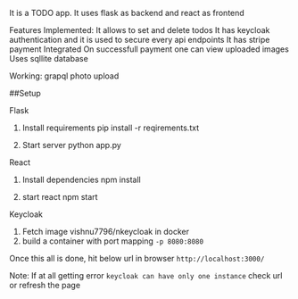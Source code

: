 It is a TODO app. It uses flask as backend and react as frontend

Features Implemented:
It allows to set and delete todos
It has keycloak authentication and it is used to secure every api endpoints
It has stripe payment Integrated
On successfull payment one can view uploaded images
Uses sqllite database

Working:
grapql
photo upload


##Setup

Flask
1) Install requirements
   pip install -r reqirements.txt

2) Start server
   python app.py

React
1) Install dependencies
   npm install

2) start react
   npm start

Keycloak
1) Fetch image vishnu7796/nkeycloak in docker
2) build a container with port mapping `-p 8080:8080`

Once this all is done, hit below url in browser
`http://localhost:3000/`

Note:
If at all getting error `keycloak can have only one instance` check url or refresh the page
